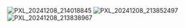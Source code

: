 
![PXL_20241208_214018845](https://github.com/user-attachments/assets/72a0b442-0e01-4343-9f4d-98429fe5106c)
![PXL_20241208_213852497](https://github.com/user-attachments/assets/675eca2a-f3a5-45c5-bec6-a25fd067ce9c)
![PXL_20241208_213838967](https://github.com/user-attachments/assets/6ad12de3-73c3-45fb-801d-7d2079e9cdd1)
